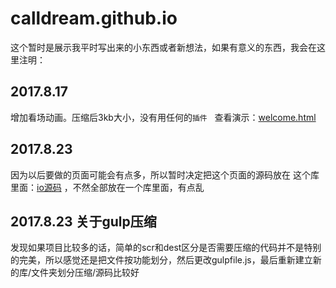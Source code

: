 # calldream.github.io
这个暂时是展示我平时写出来的小东西或者新想法，如果有意义的东西，我会在这里注明：


## 2017.8.17
增加看场动画。压缩后3kb大小，没有用任何的`插件`   查看演示：[welcome.html](https://calldream.github.io/dest/welcome/welcome.html)

## 2017.8.23
因为以后要做的页面可能会有点多，所以暂时决定把这个页面的源码放在 这个库里面：[io源码](https://github.com/calldream/gitOne) ，不然全部放在一个库里面，有点乱

## 2017.8.23  关于gulp压缩
发现如果项目比较多的话，简单的scr和dest区分是否需要压缩的代码并不是特别的完美，所以感觉还是把文件按功能划分，然后更改gulpfile.js，最后重新建立新的库/文件夹划分压缩/源码比较好
